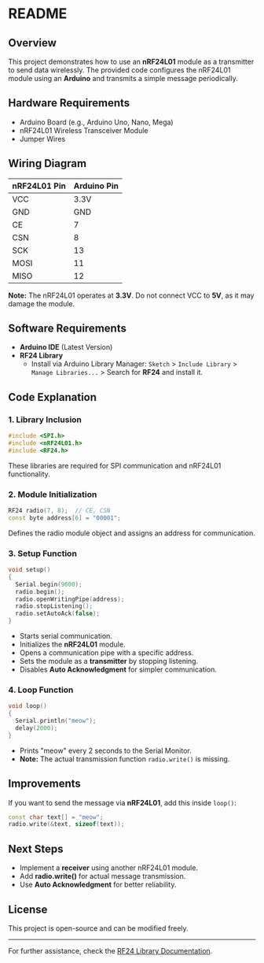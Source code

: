 # README

## Overview
This project demonstrates how to use an **nRF24L01** module as a transmitter to send data wirelessly. The provided code configures the nRF24L01 module using an **Arduino** and transmits a simple message periodically.

## Hardware Requirements
- Arduino Board (e.g., Arduino Uno, Nano, Mega)
- nRF24L01 Wireless Transceiver Module
- Jumper Wires

## Wiring Diagram

| nRF24L01 Pin | Arduino Pin |
|-------------|------------|
| VCC         | 3.3V       |
| GND         | GND        |
| CE          | 7          |
| CSN         | 8          |
| SCK         | 13         |
| MOSI        | 11         |
| MISO        | 12         |

**Note:** The nRF24L01 operates at **3.3V**. Do not connect VCC to **5V**, as it may damage the module.

## Software Requirements
- **Arduino IDE** (Latest Version)
- **RF24 Library**
  - Install via Arduino Library Manager: `Sketch` > `Include Library` > `Manage Libraries...` > Search for **RF24** and install it.

## Code Explanation
### 1. **Library Inclusion**
```cpp
#include <SPI.h>
#include <nRF24L01.h>
#include <RF24.h>
```
These libraries are required for SPI communication and nRF24L01 functionality.

### 2. **Module Initialization**
```cpp
RF24 radio(7, 8);  // CE, CSN
const byte address[6] = "00001";
```
Defines the radio module object and assigns an address for communication.

### 3. **Setup Function**
```cpp
void setup()
{
  Serial.begin(9600);
  radio.begin();
  radio.openWritingPipe(address);
  radio.stopListening();
  radio.setAutoAck(false);
}
```
- Starts serial communication.
- Initializes the **nRF24L01** module.
- Opens a communication pipe with a specific address.
- Sets the module as a **transmitter** by stopping listening.
- Disables **Auto Acknowledgment** for simpler communication.

### 4. **Loop Function**
```cpp
void loop()
{
  Serial.println("meow");
  delay(2000);
}
```
- Prints "meow" every 2 seconds to the Serial Monitor.
- **Note:** The actual transmission function `radio.write()` is missing.

## Improvements
If you want to send the message via **nRF24L01**, add this inside `loop()`:
```cpp
const char text[] = "meow";
radio.write(&text, sizeof(text));
```

## Next Steps
- Implement a **receiver** using another nRF24L01 module.
- Add **radio.write()** for actual message transmission.
- Use **Auto Acknowledgment** for better reliability.

## License
This project is open-source and can be modified freely.

---
For further assistance, check the [RF24 Library Documentation](https://nrf24.github.io/RF24/).

